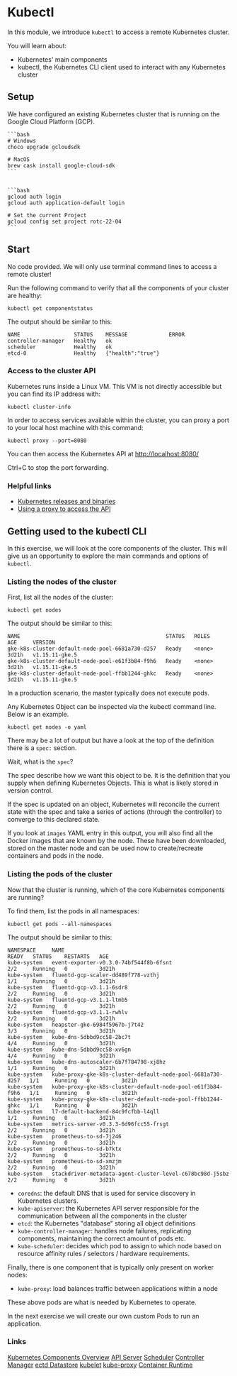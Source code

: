 # Kubectl

In this module, we introduce `kubectl` to access a remote Kubernetes cluster.

You will learn about:

- Kubernetes' main components
- kubectl, the Kubernetes CLI client used to interact with any Kubernetes cluster


## Setup
We have configured an existing Kubernetes cluster that is running on the Google Cloud Platform (GCP).

    ```bash
    # Windows
    choco upgrade gcloudsdk

    # MacOS
    brew cask install google-cloud-sdk
    ```


    ```bash
    gcloud auth login
    gcloud auth application-default login

    # Set the current Project
    gcloud config set project rotc-22-04
    ```

## Start

No code provided. We will only use terminal command lines to access a remote cluster!

Run the following command to verify that all the components of your cluster are healthy:

```console
kubectl get componentstatus
```

The output should be similar to this:

```output
NAME                 STATUS    MESSAGE             ERROR
controller-manager   Healthy   ok
scheduler            Healthy   ok
etcd-0               Healthy   {"health":"true"}
```

### Access to the cluster API

Kubernetes runs inside a Linux VM. This VM is not directly accessible but you can find its IP address with:

```console
kubectl cluster-info
```

In order to access services available within the cluster, you can proxy a port to your local host machine with this command:

```console
kubectl proxy --port=8080
```

You can then access the Kubernetes API at <http://localhost:8080/>

Ctrl+C to stop the port forwarding.

### Helpful links

- [Kubernetes releases and binaries](https://github.com/kubernetes/kubernetes/releases/latest)
- [Using a proxy to access the API](https://kubernetes.io/docs/tasks/access-kubernetes-api/http-proxy-access-api/)

## Getting used to the kubectl CLI

In this exercise, we will look at the core components of the cluster. This will give us an opportunity to explore the main commands and options of `kubectl`.

### Listing the nodes of the cluster

First, list all the nodes of the cluster:

```console
kubectl get nodes
```

The output should be similar to this:

```output
NAME                                              STATUS   ROLES    AGE     VERSION
gke-k8s-cluster-default-node-pool-6681a730-d257   Ready    <none>   3d21h   v1.15.11-gke.5
gke-k8s-cluster-default-node-pool-e61f3b84-f9h6   Ready    <none>   3d21h   v1.15.11-gke.5
gke-k8s-cluster-default-node-pool-ffbb1244-ghkc   Ready    <none>   3d21h   v1.15.11-gke.5
```

In a production scenario, the master typically does not execute pods.

Any Kubernetes Object can be inspected via the kubectl command line.
Below is an example.

```console
kubectl get nodes -o yaml
```

There may be a lot of output but have a look at the top of the definition there is a `spec:` section.

Wait, what is the `spec`?

The spec describe how we want this object to be. It is the definition that you supply when defining Kubernetes Objects. This is what is likely stored in version control. 

If the spec is updated on an object, Kubernetes will reconcile the current state with the spec and take a series of actions (through the controller) to converge to this declared state.

If you look at `images` YAML entry in this output, you will also find all the Docker images that are known by the node. These have been downloaded, stored on the master node and can be used now to create/recreate containers and pods in the node.

### Listing the pods of the cluster

Now that the cluster is running, which of the core Kubernetes components are running?

To find them, list the pods in all namespaces:

```console
kubectl get pods --all-namespaces
```

The output should be similar to this:

```output
NAMESPACE     NAME                                                         READY   STATUS    RESTARTS   AGE
kube-system   event-exporter-v0.3.0-74bf544f8b-6fsnt                       2/2     Running   0          3d21h
kube-system   fluentd-gcp-scaler-dd489f778-vzthj                           1/1     Running   0          3d21h
kube-system   fluentd-gcp-v3.1.1-6sdr8                                     2/2     Running   0          3d21h
kube-system   fluentd-gcp-v3.1.1-ltmb5                                     2/2     Running   0          3d21h
kube-system   fluentd-gcp-v3.1.1-rwhlv                                     2/2     Running   0          3d21h
kube-system   heapster-gke-6984f5967b-j7t42                                3/3     Running   0          3d21h
kube-system   kube-dns-5dbbd9cc58-2bc7t                                    4/4     Running   0          3d21h
kube-system   kube-dns-5dbbd9cc58-xv6gn                                    4/4     Running   0          3d21h
kube-system   kube-dns-autoscaler-6b7f784798-xj8hz                         1/1     Running   0          3d21h
kube-system   kube-proxy-gke-k8s-cluster-default-node-pool-6681a730-d257   1/1     Running   0          3d21h
kube-system   kube-proxy-gke-k8s-cluster-default-node-pool-e61f3b84-f9h6   1/1     Running   0          3d21h
kube-system   kube-proxy-gke-k8s-cluster-default-node-pool-ffbb1244-ghkc   1/1     Running   0          3d21h
kube-system   l7-default-backend-84c9fcfbb-l4qll                           1/1     Running   0          3d21h
kube-system   metrics-server-v0.3.3-6d96fcc55-frsgt                        2/2     Running   0          3d21h
kube-system   prometheus-to-sd-7j246                                       2/2     Running   0          3d21h
kube-system   prometheus-to-sd-b7ktx                                       2/2     Running   0          3d21h
kube-system   prometheus-to-sd-xmzjm                                       2/2     Running   0          3d21h
kube-system   stackdriver-metadata-agent-cluster-level-c678bc98d-j5sbz     2/2     Running   0          3d21h
```

- `coredns`: the default DNS that is used for service discovery in Kubernetes clusters.
- `kube-apiserver`: the Kubernetes API server responsible for the communication between all the components in the cluster
- `etcd`: the Kubernetes "database" storing all object definitions
- `kube-controller-manager`: handles node failures, replicating components, maintaining the correct amount of pods etc.
- `kube-scheduler`: decides which pod to assign to which node based on resource affinity rules / selectors / hardware requirements.

Finally, there is one component that is typically only present on worker nodes:

- `kube-proxy`: load balances traffic between applications within a node


These above pods are what is needed by Kubernetes to operate.

In the next exercise we will create our own custom Pods to run an application.

### Links

[Kubernetes Components Overview](https://kubernetes.io/docs/concepts/overview/components/)
[API Server](https://kubernetes.io/docs/reference/command-line-tools-reference/kube-apiserver/)
[Scheduler](https://kubernetes.io/docs/reference/command-line-tools-reference/kube-scheduler/)
[Controller Manager](https://kubernetes.io/docs/reference/command-line-tools-reference/kube-controller-manager/)
[ectd Datastore](https://kubernetes.io/docs/concepts/overview/components/#etcd)
[kubelet](https://kubernetes.io/docs/reference/command-line-tools-reference/kubelet/)
[kube-proxy](https://kubernetes.io/docs/reference/command-line-tools-reference/kube-proxy/)
[Container Runtime](https://kubernetes.io/docs/concepts/overview/components/#container-runtime)
